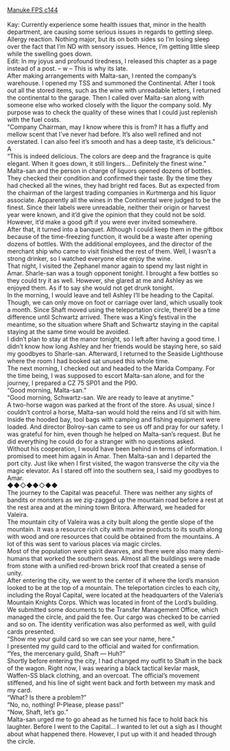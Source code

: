 [Manuke FPS c144](https://ashenfeather.wordpress.com/2021/06/27/fps-144/)
<br/><br/>
Kay: Currently experience some health issues that, minor in the health department, are causing some serious issues in regards to getting sleep. Allergy reaction. Nothing major, but its on both sides so I’m losing sleep over the fact that I’m ND with sensory issues. Hence, I’m getting little sleep while the swelling goes down.<br/>
Edit: In my joyus and profound tiredness, I released this chapter as a page instead of a post.  – w –  This is why its late.<br/>
After making arrangements with Malta-san, I rented the company’s warehouse. I opened my TSS and summoned the Continental. After I took out all the stored items, such as the wine with unreadable letters, I returned the continental to the garage. Then I called over Malta-san along with someone else who worked closely with the liquor the company sold. My purpose was to check the quality of these wines that I could just replenish with the fuel costs. <br/>
“Company Chairman, may I know where this is from? It has a fluffy and mellow scent that I’ve never had before. It’s also well refined and not overstated. I can also feel it’s smooth and has a deep taste, it’s delicious.” <br/>
A<br/>
“This is indeed delicious. The colors are deep and the fragrance is quite elegant. When it goes down, it still lingers… Definitely the finest wine.” <br/>
Malta-san and the person in charge of liquors opened dozens of bottles. They checked their condition and confirmed their taste. By the time they had checked all the wines, they had bright red faces. But as expected from the chairman of the largest trading companies in Kurtmerga and his liquor associate. Apparently all the wines in the Continental were judged to be the finest. Since their labels were unreadable, neither their origin or harvest year were known, and it’d give the opinion that they could not be sold. <br/>
However, it’d make a good gift if you were ever invited somewhere. <br/>
After that, it turned into a banquet. Although I could keep them in the giftbox because of the time-freezing function, it would be a waste after opening dozens of bottles. With the additional employees, and the director of the merchant ship who came to visit finished the rest of them. Well, I wasn’t a strong drinker, so I watched everyone else enjoy the wine. <br/>
That night, I visited the Zephanel manor again to spend my last night in Amar. Sharle-san was a tough opponent tonight. I brought a few bottles so they could try it as well. However, she glared at me and Ashley as we enjoyed them. As if to say she would not get drunk tonight. <br/>
In the morning, I would leave and tell Ashley I’ll be heading to the Capital. Though, we can only move on foot or carriage over land, which usually took a month. Since Shaft moved using the teleportation circle, there’d be a time difference until Schwartz arrived. There was a King’s festival in the meantime, so the situation where Shaft and Schwartz staying in the capital staying at the same time would be avoided. <br/>
I didn’t plan to stay at the manor tonight, so I left after having a good time. I didn’t know how long Ashley and her friends would be staying here, so said my goodbyes to Sharle-san. Afterward, I returned to the Seaside Lighthouse where the room I had booked sat unused this whole time. <br/>
The next morning, I checked out and headed to the Marida Company. For the time being, I was supposed to escort Malta-san alone, and for the journey, I prepared a CZ 75 SP01 and the P90.<br/>
“Good morning, Malta-san.”<br/>
“Good morning, Schwartz-san. We are ready to leave at anytime.”<br/>
A two-horse wagon was parked at the front of the store. As usual, since I couldn’t control a horse, Malta-san would hold the reins and I’d sit with him. Inside the hooded bay, tool bags with camping and fishing equipment were loaded. And director Bolroy-san came to see us off and pray for our safety. I was grateful for him, even though he helped on Malta-san’s request. But he did everything he could do for a stranger with no questions asked. <br/>
Without his cooperation, I would have been behind in terms of information. I promised to meet him again in Amar. Then Malta-san and I departed the port city. Just like when I first visited, the wagon transverse the city via the magic elevator. As I stared off into the southern sea, I said my goodbyes to Amar. <br/>
◆◆◇◆◆◇◆◆<br/>
The journey to the Capital was peaceful. There was neither any sights of bandits or monsters as we zig-zagged up the mountain road before a rest at the rest area and at the mining town Britora. Afterward, we headed for Valeira. <br/>
The mountain city of Valeira was a city built along the gentle slope of the mountain. It was a resource rich city with marine products to its south along with wood and ore resources that could be obtained from the mountains. A lot of this was sent to various places via magic circles.<br/>
Most of the population were spirit dwarves, and there were also many demi-humans that worked the southern seas. Almost all the buildings were made from stone with a unified red-brown brick roof that created a sense of unity. <br/>
After entering the city, we went to the center of it where the lord’s mansion looked to be at the top of a mountain. The teleportation circles to each city, including the Royal Capital, were located at the headquarters of the Valeria’s Mountain Knights Corps. Which was located in front of the Lord’s building.  <br/>
We submitted some documents to the Transfer Management Office, which managed the circle, and paid the fee. Our cargo was checked to be carried and so on. The identity verification was also performed as well, with guild cards presented. <br/>
“Show me your guild card so we can see your name, here.”<br/>
I presented my guild card to the official and waited for confirmation.<br/>
“Yes, the mercenary guild, Shaft — Huh?”<br/>
Shortly before entering the city, I had changed my outfit to Shaft in the back of the wagon. Right now, I was wearing a black tactical kevlar mask, Waffen-SS black clothing, and an overcoat. The official’s movement stiffened, and his line of sight went back and forth between my mask and my card.<br/>
“What? Is there a problem?”<br/>
“No, no, nothing! P-Please, please pass!”<br/>
“Now, Shaft, let’s go.”<br/>
Malta-san urged me to go ahead as he turned his face to hold back his laughter. Before I went to the Capital… I wanted to let out a sigh as I thought about what happened there. However, I put up with it and headed through the circle. <br/>
 <br/>
 